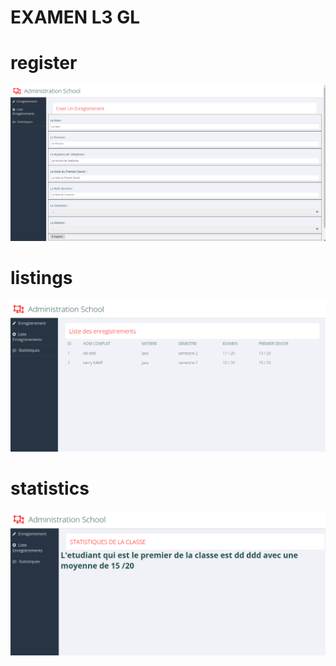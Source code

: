 # EXAMEN L3 GL


# register
![register](register_page.png)


# listings 
![image](listing.png)



# statistics
![stat](stats.png)